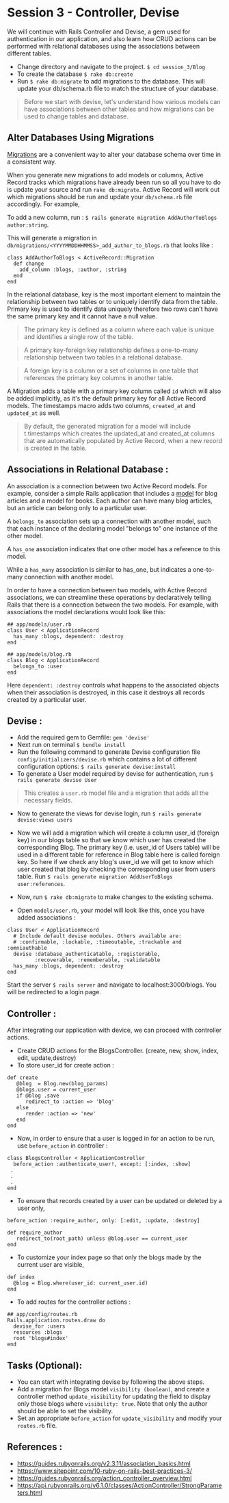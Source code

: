 # Session 3 - Controller, Devise

We will continue with Rails Controller and Devise, a gem used for authentication in our application, and also learn how CRUD actions can be performed with relational databases using the associations between different tables.

- Change directory and navigate to the project. ``$ cd session_3/Blog``
- To create the database `$ rake db:create`
- Run `$ rake db:migrate` to add migrations to the database. This will update your db/schema.rb file to match the structure of your database.

> Before we start with devise, let's understand how various models can have associations between other tables and how migrations can be used to change tables and database.

## Alter Databases Using Migrations

[Migrations](https://github.com/IRIS-NITK/IRIS-RoR-Bootcamp-2020/tree/main/session_2/student_registry) are a convenient way to alter your database schema over time in a consistent way. 

When you generate new migrations to add models or columns, Active Record tracks which migrations have already been run so all you have to do is update your source and run `rake db:migrate`. Active Record will work out which migrations should be run and update your `db/schema.rb` file accordingly. For example,

To add a new column, run : 
`$ rails generate migration AddAuthorToBlogs author:string`.

This will generate a migration in `db/migrations/<YYYYMMDDHHMMSS>_add_author_to_blogs.rb` that looks like :
```
class AddAuthorToBlogs < ActiveRecord::Migration
  def change
    add_column :blogs, :author, :string
  end
end
```
In the relational database, key is the most important element to maintain the relationship between two tables or to uniquely identify data from the table.
Primary key is used to identify data uniquely therefore two rows can’t have the same primary key and it cannot have a null value.

> The primary key is defined as a column where each value is unique and identifies a single row of the table. 

> A primary key-foreign key relationship defines a one-to-many relationship between two tables in a relational database.

> A foreign key is a column or a set of columns in one table that references the primary key columns in another table.

A Migration adds a table with a primary key column called `id` which will also be added implicitly, as it's the default primary key for all Active Record models. The timestamps macro adds two columns, `created_at` and `updated_at` as well. 

> By default, the generated migration for a model will include t.timestamps which creates the updated_at and created_at columns that are automatically populated by Active Record, when a new record is created in the table.

## Associations in Relational Database :

An association is a connection between two Active Record models. For example, consider a simple Rails application that includes a [model](https://github.com/IRIS-NITK/IRIS-RoR-Bootcamp-2020/tree/main/session_2) for blog articles and a model for books. Each author can have many blog articles, but an article can belong only to a particular user. 

A `belongs_to` association sets up a connection with another model, such that each instance of the declaring model "belongs to" one instance of the other model.

A `has_one` association indicates that one other model has a reference to this model. 

While a `has_many` association is similar to has_one, but indicates a one-to-many connection with another model.

In order to have a connection between two models, with Active Record associations, we can streamline these operations by declaratively telling Rails that there is a connection between the two models. For example, with associations the model declarations would look like this:

```
## app/models/user.rb
class User < ApplicationRecord
  has_many :blogs, dependent: :destroy 
end

## app/models/blog.rb
class Blog < ApplicationRecord
  belongs_to :user
end
```
Here `dependent: :destroy` controls what happens to the associated objects when their association is destroyed, in this case it destroys all records created by a particular user.

## Devise :

- Add the required gem to Gemfile: `gem 'devise'`
- Next run on terminal `$ bundle install`
- Run the following command to generate Devise configuration file `config/initializers/devise.rb` which contains a lot of different configuration options:
  `$ rails generate devise:install`
- To generate a User model required by devise for authentication, run `$ rails generate devise User` 

> This creates a `user.rb` model file and a migration that adds all the necessary fields.

- Now to generate the views for devise login, run `$ rails generate devise:views users`

- Now we will add a migration which will create a column user_id (foreign key) in our blogs table so that we know which user has created the corresponding Blog.
The  primary key (i.e. user_id of Users table) will be used in a different table for reference in Blog table here is called foreign key.
So here if we check any blog's user_id we will get to know which user created that blog by checking the corresponding user from users table.
Run `$ rails generate migration AddUserToBlogs user:references`.

- Now, run `$ rake db:migrate` to make changes to the existing schema.

- Open `models/user.rb`, your model will look like this, once you have added associations :

```
class User < ApplicationRecord
  # Include default devise modules. Others available are:
  # :confirmable, :lockable, :timeoutable, :trackable and :omniauthable
  devise :database_authenticatable, :registerable,
         :recoverable, :rememberable, :validatable      
  has_many :blogs, dependent: :destroy
end
```
Start the server `$ rails server` and navigate to localhost:3000/blogs. You will be redirected to a login page.

## Controller :

After integrating our application with device, we can proceed with controller actions.

- Create CRUD actions for the BlogsController. (create, new, show, index, edit, update,destroy)
- To store user_id for create action :
```
def create
   @blog  = Blog.new(blog_params)
   @blogs.user = current_user
   if @blog .save
      redirect_to :action => 'blog'
   else
      render :action => 'new'
   end
end
```

- Now, in order to ensure that a user is logged in for an action to be run, use `before_action` in controller :
```
class BlogsController < ApplicationController
  before_action :authenticate_user!, except: [:index, :show]
 .
 .
 .
end 
```
- To ensure that records created by a user can be updated or deleted by a user only,   
```
before_action :require_author, only: [:edit, :update, :destroy]

def require_author
   redirect_to(root_path) unless @blog.user == current_user
end
```
- To customize your index page so that only the blogs made by the current user are visible, 
```
def index
  @blog = Blog.where(user_id: current_user.id)
end
```
- To add routes for the controller actions :
```
## app/config/routes.rb 
Rails.application.routes.draw do
  devise_for :users
  resources :blogs  
  root 'blogs#index'
end
```

## Tasks (Optional):
- You can start with integrating devise by following the above steps.
- Add a migration for Blogs model `visibility (boolean)`, and create a controller method `update_visibility` for updating the field to display only those blogs where `visibility: true`. Note that only the author should be able to set the visibility.
- Set an appropriate `before_action` for `update_visibility` and modify your `routes.rb` file. 

 ## References :
 
 - https://guides.rubyonrails.org/v2.3.11/association_basics.html
 - https://www.sitepoint.com/10-ruby-on-rails-best-practices-3/
 - https://guides.rubyonrails.org/action_controller_overview.html
 - https://api.rubyonrails.org/v6.1.0/classes/ActionController/StrongParameters.html
